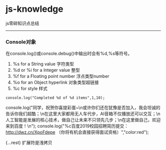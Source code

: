 # js-knowledge
js零碎知识点总结

------

### Console对象
在console.log()或console.debug()中输出时会有%d,%s等符号。
1. %s for a String value 字符类型
2. %d or %i for a Integer value 整型
3. %f for a Floating point number 浮点类型number
4. %o for an Object hyperlink 对象类型超链接
5. %c for style  样式

`console.log("Completed %d of %d items",1,10);`

console.log("同学，祝贺你喜提彩蛋~\n或许你们还在犹豫是否加入，我会坦诚的告诉你我们超酷；\n在这里大家都用无人车代步，AI音箱不仅播放还可以交互；\n人工智能是发展的核心技术，做自己让未来不只领先几步；\n在这里做自己，欢迎来到百度！\n");
console.log("%c百度2019校园招聘简历提交：http://dwz.cn/XpoFdepe （你将有机会直接获得面试资格）","color:red");


{...rest} 扩展符是浅拷贝
